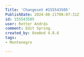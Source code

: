 ```yaml
---
Title: 'Changeset #155543505'
PublishDate: 2024-08-21T08:07:31Z
id: 155543505
user: Rotter András
comment: Edit Spring.
created_by: OsmAnd 4.8.6
tags:
- Montenegro

---
```

